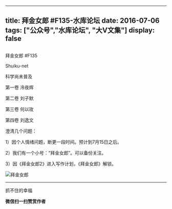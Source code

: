 
---
title:  拜金女郎 #F135-水库论坛
date: 2016-07-06
tags: ["公众号","水库论坛", "大V文集"]
display: false
---


## 



拜金女郎 #F135




Shuiku-net




科学尚未普及




第一卷 泠夜辉

第二卷 刘子默

第三卷 何以玫

第四卷 刘逸文





澄清几个问题：



1）因个人情绪问题，断更一段时间。预计到7月15日之后。

2）我们有一个小号：“拜金女郎”。可以备份关注。

3）因《拜金女郎2》进入写作计划，《拜金女郎》解锁。



<img data-s="300,640" data-type="jpeg" src="http://mmbiz.qpic.cn/mmbiz/Ok4hZ0tV6r6ego6RsJbeGk1nKgpX7NeiaGnvYBhekE96oVck4W5r16lzbrznqzQ71BZuEytOuicYrCRn5lv0S9ibw/0?wx_fmt=jpeg" data-ratio="1" data-w="430"/>拜金女郎





---------------------------------------------------------------------------------------------------------------------------------------------------------------------------------------------------------------

抓不住的幸福


**微信扫一扫赞赏作者**













